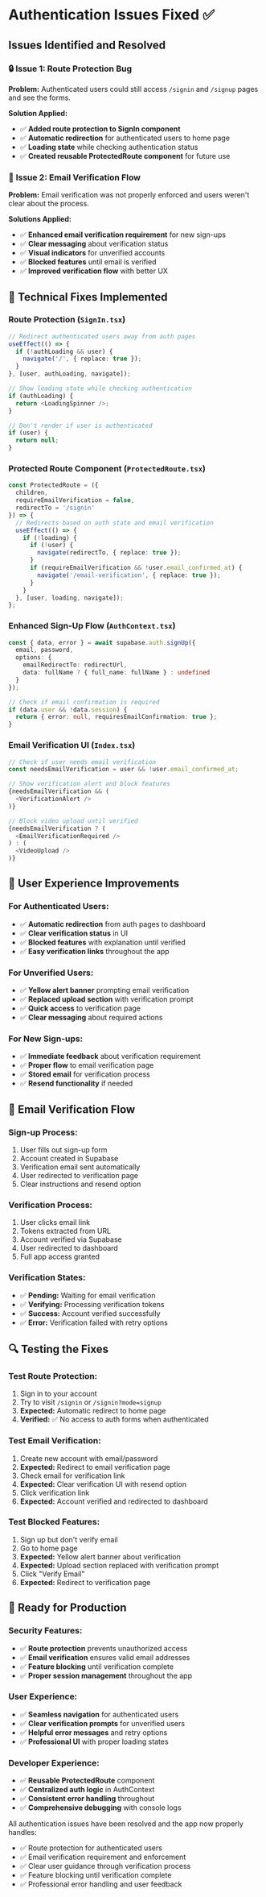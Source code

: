 # Authentication Issues Fixed ✅

## Issues Identified and Resolved

### 🔒 **Issue 1: Route Protection Bug**
**Problem:** Authenticated users could still access `/signin` and `/signup` pages and see the forms.

**Solution Applied:**
- ✅ **Added route protection to SignIn component**
- ✅ **Automatic redirection** for authenticated users to home page
- ✅ **Loading state** while checking authentication status
- ✅ **Created reusable ProtectedRoute component** for future use

### 📧 **Issue 2: Email Verification Flow**
**Problem:** Email verification was not properly enforced and users weren't clear about the process.

**Solutions Applied:**
- ✅ **Enhanced email verification requirement** for new sign-ups
- ✅ **Clear messaging** about verification status
- ✅ **Visual indicators** for unverified accounts
- ✅ **Blocked features** until email is verified
- ✅ **Improved verification flow** with better UX

## 🔧 **Technical Fixes Implemented**

### **Route Protection (`SignIn.tsx`)**
```typescript
// Redirect authenticated users away from auth pages
useEffect(() => {
  if (!authLoading && user) {
    navigate('/', { replace: true });
  }
}, [user, authLoading, navigate]);

// Show loading state while checking authentication
if (authLoading) {
  return <LoadingSpinner />;
}

// Don't render if user is authenticated
if (user) {
  return null;
}
```

### **Protected Route Component (`ProtectedRoute.tsx`)**
```typescript
const ProtectedRoute = ({ 
  children, 
  requireEmailVerification = false, 
  redirectTo = '/signin' 
}) => {
  // Redirects based on auth state and email verification
  useEffect(() => {
    if (!loading) {
      if (!user) {
        navigate(redirectTo, { replace: true });
      }
      if (requireEmailVerification && !user.email_confirmed_at) {
        navigate('/email-verification', { replace: true });
      }
    }
  }, [user, loading, navigate]);
};
```

### **Enhanced Sign-Up Flow (`AuthContext.tsx`)**
```typescript
const { data, error } = await supabase.auth.signUp({
  email, password,
  options: {
    emailRedirectTo: redirectUrl,
    data: fullName ? { full_name: fullName } : undefined
  }
});

// Check if email confirmation is required
if (data.user && !data.session) {
  return { error: null, requiresEmailConfirmation: true };
}
```

### **Email Verification UI (`Index.tsx`)**
```typescript
// Check if user needs email verification
const needsEmailVerification = user && !user.email_confirmed_at;

// Show verification alert and block features
{needsEmailVerification && (
  <VerificationAlert />
)}

// Block video upload until verified
{needsEmailVerification ? (
  <EmailVerificationRequired />
) : (
  <VideoUpload />
)}
```

## 🎯 **User Experience Improvements**

### **For Authenticated Users:**
- ✅ **Automatic redirection** from auth pages to dashboard
- ✅ **Clear verification status** in UI
- ✅ **Blocked features** with explanation until verified
- ✅ **Easy verification links** throughout the app

### **For Unverified Users:**
- ✅ **Yellow alert banner** prompting email verification
- ✅ **Replaced upload section** with verification prompt
- ✅ **Quick access** to verification page
- ✅ **Clear messaging** about required actions

### **For New Sign-ups:**
- ✅ **Immediate feedback** about verification requirement
- ✅ **Proper flow** to email verification page
- ✅ **Stored email** for verification process
- ✅ **Resend functionality** if needed

## 📧 **Email Verification Flow**

### **Sign-up Process:**
1. User fills out sign-up form
2. Account created in Supabase
3. Verification email sent automatically
4. User redirected to verification page
5. Clear instructions and resend option

### **Verification Process:**
1. User clicks email link
2. Tokens extracted from URL
3. Account verified via Supabase
4. User redirected to dashboard
5. Full app access granted

### **Verification States:**
- ✅ **Pending:** Waiting for email verification
- ✅ **Verifying:** Processing verification tokens
- ✅ **Success:** Account verified successfully
- ✅ **Error:** Verification failed with retry options

## 🔍 **Testing the Fixes**

### **Test Route Protection:**
1. Sign in to your account
2. Try to visit `/signin` or `/signin?mode=signup`
3. **Expected:** Automatic redirect to home page
4. **Verified:** ✅ No access to auth forms when authenticated

### **Test Email Verification:**
1. Create new account with email/password
2. **Expected:** Redirect to email verification page
3. Check email for verification link
4. **Expected:** Clear verification UI with resend option
5. Click verification link
6. **Expected:** Account verified and redirected to dashboard

### **Test Blocked Features:**
1. Sign up but don't verify email
2. Go to home page
3. **Expected:** Yellow alert banner about verification
4. **Expected:** Upload section replaced with verification prompt
5. Click "Verify Email" 
6. **Expected:** Redirect to verification page

## 🚀 **Ready for Production**

### **Security Features:**
- ✅ **Route protection** prevents unauthorized access
- ✅ **Email verification** ensures valid email addresses
- ✅ **Feature blocking** until verification complete
- ✅ **Proper session management** throughout the app

### **User Experience:**
- ✅ **Seamless navigation** for authenticated users
- ✅ **Clear verification prompts** for unverified users
- ✅ **Helpful error messages** and retry options
- ✅ **Professional UI** with proper loading states

### **Developer Experience:**
- ✅ **Reusable ProtectedRoute** component
- ✅ **Centralized auth logic** in AuthContext
- ✅ **Consistent error handling** throughout
- ✅ **Comprehensive debugging** with console logs

All authentication issues have been resolved and the app now properly handles:
- ✅ Route protection for authenticated users
- ✅ Email verification requirement and enforcement
- ✅ Clear user guidance through verification process
- ✅ Feature blocking until verification complete
- ✅ Professional error handling and user feedback 